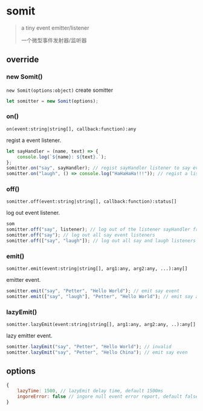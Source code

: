 # somit

> a tiny event emitter/listener
>
> 一个微型事件发射器/监听器

## override


### new Somit()
`new Somit(options:object)`
create somitter

```js
let somitter = new Somit(options);
```

### on()
`on(event:string|string[], callback:function):any`

regist a event listener.
```js
let sayHandler = (name, text) => {
	console.log(`${name}: ${text}.`);
};
somitter.on("say", sayHandler); // regist sayHandler listener to say event
somitter.on("laugh", () => console.log("HaHaHaHa!!!")); // regist a listener to laugh event
```

### off()
`somitter.off(event:string|string[], callback:function):status[]`

log out event listener.
```js
som
somitter.off("say", listener); // log out of the listener sayHandler from the say event
somitter.off("say"); // log out all say event listeners
somitter.off(["say", "laugh"]); // log out all say and laugh listeners
```

### emit()
`somitter.emit(event:string|string[], arg1:any, arg2:any, ...):any[]`

emitter event.
```js
somitter.emit("say", "Petter", "Hello World"); // emit say event
somitter.emit(["say", "laugh"], "Petter", "Hello World"); // emit say and laugh event
```

### lazyEmit()
`somitter.lazyEmit(event:string|string[], arg1:any, arg2:any, ..):any[]`

lazy emitter event.
```js
somitter.lazyEmit("say", "Petter", "Hello World"); // invalid
somitter.lazyEmit("say", "Petter", "Hello China"); // emit say even
```

## options

```js
{
	lazyTime: 1500, // lazyEmit delay time, default 1500ms
	ingoreError: false // ingore null event error report, default false
}
```